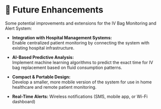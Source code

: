 # 🚀 Future Enhancements

Some potential improvements and extensions for the IV Bag Monitoring and Alert System:

- **Integration with Hospital Management Systems:**  
  Enable centralized patient monitoring by connecting the system with existing hospital infrastructure.

- **AI-Based Predictive Analysis:**  
  Implement machine learning algorithms to predict the exact time for IV bag replacement based on fluid consumption patterns.

- **Compact & Portable Design:**  
  Develop a smaller, more mobile version of the system for use in home healthcare and remote patient monitoring.

- **Real-Time Alerts:**
  Wireless notifications (SMS, mobile app, or Wi-Fi dashboard)
